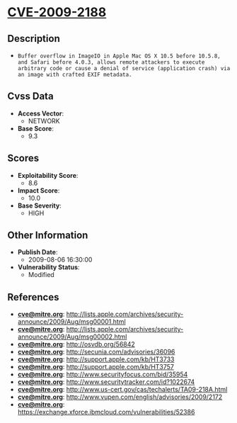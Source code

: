 
# [CVE-2009-2188](https://cve.mitre.org/cgi-bin/cvename.cgi?name=CVE-2009-2188)

## Description

- `Buffer overflow in ImageIO in Apple Mac OS X 10.5 before 10.5.8, and Safari before 4.0.3, allows remote attackers to execute arbitrary code or cause a denial of service (application crash) via an image with crafted EXIF metadata.`

## Cvss Data

- **Access Vector**:
  - NETWORK
- **Base Score**:
  - 9.3

## Scores

- **Exploitability Score**:
  - 8.6
- **Impact Score**:
  - 10.0
- **Base Severity**:
  - HIGH

## Other Information

- **Publish Date**:
  - 2009-08-06 16:30:00
- **Vulnerability Status**:
  - Modified

## References

- **cve@mitre.org**: http://lists.apple.com/archives/security-announce/2009/Aug/msg00001.html
- **cve@mitre.org**: http://lists.apple.com/archives/security-announce/2009/Aug/msg00002.html
- **cve@mitre.org**: http://osvdb.org/56842
- **cve@mitre.org**: http://secunia.com/advisories/36096
- **cve@mitre.org**: http://support.apple.com/kb/HT3733
- **cve@mitre.org**: http://support.apple.com/kb/HT3757
- **cve@mitre.org**: http://www.securityfocus.com/bid/35954
- **cve@mitre.org**: http://www.securitytracker.com/id?1022674
- **cve@mitre.org**: http://www.us-cert.gov/cas/techalerts/TA09-218A.html
- **cve@mitre.org**: http://www.vupen.com/english/advisories/2009/2172
- **cve@mitre.org**: https://exchange.xforce.ibmcloud.com/vulnerabilities/52386
